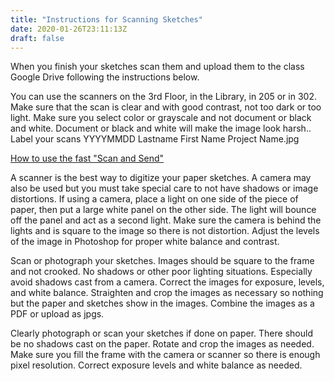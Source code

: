 ```yaml
---
title: "Instructions for Scanning Sketches"
date: 2020-01-26T23:11:13Z
draft: false
---
```


When you finish your sketches scan them and upload them to the class Google Drive following the instructions below.

You can use the scanners on the 3rd Floor, in the Library, in 205 or in 302\. Make sure that the scan is clear and with good contrast, not too dark or too light. Make sure you select color or grayscale and not document or black and white. Document or black and white will make the image look harsh.. Label your scans YYYYMMDD Lastname First Name Project Name.jpg

[How to use the fast "Scan and Send"](https://drive.google.com/file/d/1BWOLqHkWMGfwWOzTNK44yLmmdhtQ3IYZ/view?usp=sharing)

A scanner is the best way to digitize your paper sketches. A camera may also be used but you must take special care to not have shadows or image distortions. If using a camera, place a light on one side of the piece of paper, then put a large white panel on the other side. The light will bounce off the panel and act as a second light. Make sure the camera is behind the lights and is square to the image so there is not distortion. Adjust the levels of the image in Photoshop for proper white balance and contrast.

Scan or photograph your sketches. Images should be square to the frame and not crooked. No shadows or other poor lighting situations. Especially avoid shadows cast from a camera. Correct the images for exposure, levels, and white balance. Straighten and crop the images as necessary so nothing but the paper and sketches show in the images. Combine the images as a PDF or upload as jpgs.

Clearly photograph or scan your sketches if done on paper. There should be no shadows cast on the paper. Rotate and crop the images as needed. Make sure you fill the frame with the camera or scanner so there is enough pixel resolution. Correct exposure levels and white balance as needed.
